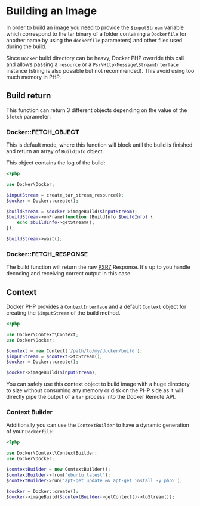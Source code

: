 # Building an Image

In order to build an image you need to provide the `$inputStream` variable which correspond to the tar binary of a 
folder containing a `Dockerfile` (or another name by using the `dockerfile` parameters) and other files used during the
build.

Since `Docker` build directory can be heavy, Docker PHP override this call and allows passing a `resource` or a 
`Psr\Http\Message\StreamInterface` instance (string is also possible but not recommended). 
This avoid using too much memory in PHP.

## Build return

This function can return 3 different objects depending on the value of the `$fetch` parameter:
 
### Docker::FETCH_OBJECT

This is default mode, where this function will block until the build is finished and return an array of `BuildInfo` 
object.

This object contains the log of the build:

```php
<?php

use Docker\Docker;

$inputStream = create_tar_stream_resource();
$docker = Docker::create();

$buildStream = $docker->imageBuild($inputStream);
$buildStream->onFrame(function (BuildInfo $buildInfo) {
    echo $buildInfo->getStream();
});

$buildStream->wait();
```

### Docker::FETCH_RESPONSE

The build function will return the raw [PSR7](http://www.php-fig.org/psr/psr-7/) Response. It's up to you handle 
decoding and receiving correct output in this case.

## Context

Docker PHP provides a `ContextInterface` and a default `Context` object for creating the `$inputStream` of the build
method.

```php
<?php

use Docker\Context\Context;
use Docker\Docker;

$context = new Context('/path/to/my/docker/build');
$inputStream = $context->toStream();
$docker = Docker::create();

$docker->imageBuild($inputStream);
```

You can safely use this context object to build image with a huge directory to size without consuming any memory or disk
on the PHP side as it will directly pipe the output of a `tar` process into the Docker Remote API.

### Context Builder

Additionally you can use the `ContextBuilder` to have a dynamic generation of your `Dockerfile`:

```php
<?php

use Docker\Context\ContextBuilder;
use Docker\Docker;

$contextBuilder = new ContextBuilder();
$contextBuilder->from('ubuntu:latest');
$contextBuilder->run('apt-get update && apt-get install -y php5');

$docker = Docker::create();
$docker->imageBuild($contextBuilder->getContext()->toStream());
```

